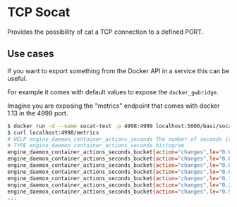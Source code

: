 # TCP Socat

Provides the possibility of cat a TCP connection to a defined PORT.

## Use cases

If you want to export something from the Docker API in a service this can be useful.

For example it comes with default values to expose the `docker_gwbridge`.

Imagine you are exposing the "metrics" endpoint that comes with docker 1.13 in the 4999 port.

```bash
$ docker run -d --name socat-test -p 4998:4999 localhost:5000/basi/socat:v0.1.0
$ curl localhost:4998/metrics
# HELP engine_daemon_container_actions_seconds The number of seconds it takes to process each container action
# TYPE engine_daemon_container_actions_seconds histogram
engine_daemon_container_actions_seconds_bucket{action="changes",le="0.005"} 1
engine_daemon_container_actions_seconds_bucket{action="changes",le="0.01"} 1
engine_daemon_container_actions_seconds_bucket{action="changes",le="0.025"} 1
engine_daemon_container_actions_seconds_bucket{action="changes",le="0.05"} 1
engine_daemon_container_actions_seconds_bucket{action="changes",le="0.1"} 1
engine_daemon_container_actions_seconds_bucket{action="changes",le="0.25"} 1
engine_daemon_container_actions_seconds_bucket{action="changes",le="0.5"} 1
...
```
